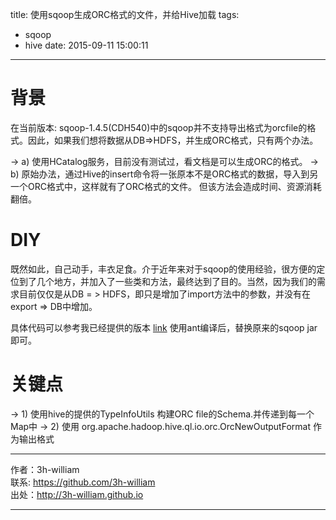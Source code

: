 title: 使用sqoop生成ORC格式的文件，并给Hive加载 
tags: 
- sqoop
- hive
date: 2015-09-11 15:00:11
---
# 背景
在当前版本: sqoop-1.4.5(CDH540)中的sqoop并不支持导出格式为orcfile的格式。因此，如果我们想将数据从DB=>HDFS，并生成ORC格式，只有两个办法。

-> a) 使用HCatalog服务，目前没有测试过，看文档是可以生成ORC的格式。
-> b) 原始办法，通过Hive的insert命令将一张原本不是ORC格式的数据，导入到另一个ORC格式中，这样就有了ORC格式的文件。 但该方法会造成时间、资源消耗翻倍。

# DIY  

既然如此，自己动手，丰衣足食。介于近年来对于sqoop的使用经验，很方便的定位到了几个地方，并加入了一些类和方法，最终达到了目的。当然，因为我们的需求目前仅仅是从DB = > HDFS，即只是增加了import方法中的参数，并没有在export => DB中增加。

具体代码可以参考我已经提供的版本 [link](https://github.com/3h-william/sqoop-orc-import) 
使用ant编译后，替换原来的sqoop jar即可。


# 关键点 

-> 1) 使用hive的提供的TypeInfoUtils 构建ORC file的Schema.并传递到每一个Map中
-> 2) 使用 org.apache.hadoop.hive.ql.io.orc.OrcNewOutputFormat 作为输出格式
 
 ---

作者：3h-william  
联系: https://github.com/3h-william  
出处：http://3h-william.github.io  

---